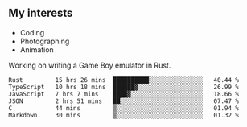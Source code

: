 ## My interests

- Coding
- Photographing
- Animation

Working on writing a Game Boy emulator in Rust.

<!--START_SECTION:waka-->

```text
Rust         15 hrs 26 mins  ██████████░░░░░░░░░░░░░░░   40.44 %
TypeScript   10 hrs 18 mins  ██████▓░░░░░░░░░░░░░░░░░░   26.99 %
JavaScript   7 hrs 7 mins    ████▓░░░░░░░░░░░░░░░░░░░░   18.66 %
JSON         2 hrs 51 mins   ██░░░░░░░░░░░░░░░░░░░░░░░   07.47 %
C            44 mins         ▒░░░░░░░░░░░░░░░░░░░░░░░░   01.94 %
Markdown     30 mins         ▒░░░░░░░░░░░░░░░░░░░░░░░░   01.32 %
```

<!--END_SECTION:waka-->
